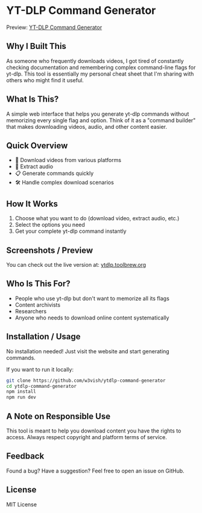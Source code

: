 # YT-DLP Command Generator

Preview: [YT-DLP Command Generator](https://toolbrew.org/)

## Why I Built This

As someone who frequently downloads videos, I got tired of constantly checking documentation and remembering complex command-line flags for yt-dlp. This tool is essentially my personal cheat sheet that I'm sharing with others who might find it useful.

## What Is This?

A simple web interface that helps you generate yt-dlp commands without memorizing every single flag and option. Think of it as a "command builder" that makes downloading videos, audio, and other content easier.

## Quick Overview

- 🎥 Download videos from various platforms
- 🎵 Extract audio
- 📋 Generate commands quickly
- 🛠 Handle complex download scenarios

## How It Works

1. Choose what you want to do (download video, extract audio, etc.)
2. Select the options you need
3. Get your complete yt-dlp command instantly

## Screenshots / Preview

You can check out the live version at: [ytdlp.toolbrew.org](https://toolbrew.org)

## Who Is This For?

- People who use yt-dlp but don't want to memorize all its flags
- Content archivists
- Researchers
- Anyone who needs to download online content systematically

## Installation / Usage

No installation needed! Just visit the website and start generating commands.

If you want to run it locally:

```bash
git clone https://github.com/w3vish/ytdlp-command-generator
cd ytdlp-command-generator
npm install
npm run dev
```

## A Note on Responsible Use

This tool is meant to help you download content you have the rights to access. Always respect copyright and platform terms of service.

## Feedback

Found a bug? Have a suggestion? Feel free to open an issue on GitHub.

## License

MIT License
